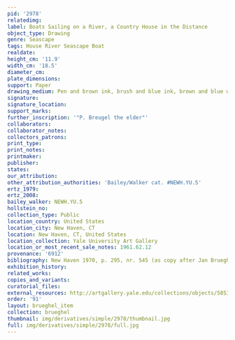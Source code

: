 ```yaml
---
pid: '2978'
relatedimg: 
label: Boats Sailing on a River, a Country House in the Distance
object_type: Drawing
genre: Seascape
tags: House River Seascape Boat
realdate: 
height_cm: '11.9'
width_cm: '18.5'
diameter_cm: 
plate_dimensions: 
support: Paper
drawing_medium: Pen and brown ink, brush and blue ink, brown and blue wash
signature: 
signature_location: 
support_marks: 
further_inscription: '"P. Breugel the elder"'
collaborators: 
collaborator_notes: 
collectors_patrons: 
print_type: 
print_notes: 
printmaker: 
publisher: 
states: 
our_attribution: 
other_attribution_authorities: 'Bailey/Walker cat. #NEWH.YU.5'
ertz_1979: 
ertz_2008: 
bailey_walker: NEWH.YU.5
hollstein_no: 
collection_type: Public
location_country: United States
location_city: New Haven, CT
location: New Haven, CT, United States
location_collection: Yale University Art Gallery
location_or_most_recent_sale_notes: 1961.62.12
provenance: '6912'
bibliography: New Haven 1970, p. 295, nr. 545 (as copy after Jan Brueghel the Elder)
exhibition_history: 
related_works: 
copies_and_variants: 
curatorial_files: 
external_resources: http://artgallery.yale.edu/collections/objects/58534
order: '91'
layout: brueghel_item
collection: brueghel
thumbnail: img/derivatives/simple/2978/thumbnail.jpg
full: img/derivatives/simple/2978/full.jpg
---
```


